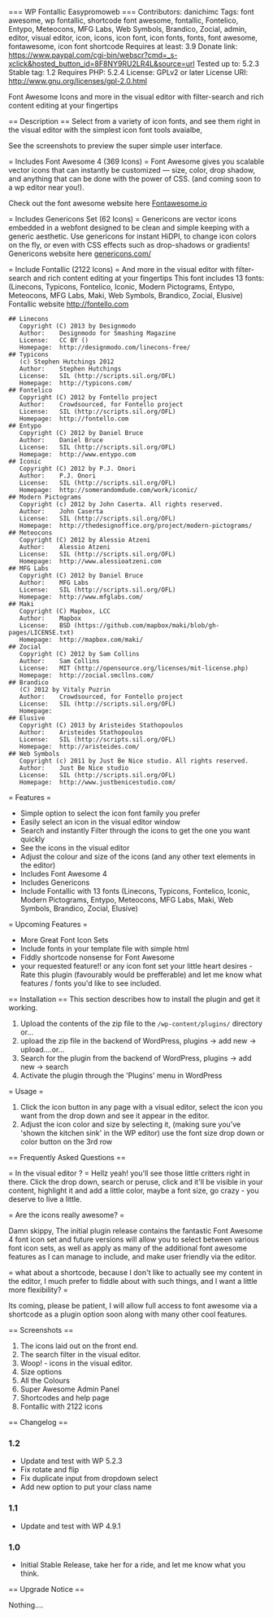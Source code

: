=== WP Fontallic Easypromoweb ===
Contributors: danichimc
Tags: font awesome, wp fontallic, shortcode font awesome, fontallic, Fontelico, Entypo, Meteocons, MFG Labs, Web Symbols, Brandico, Zocial, admin, editor, visual editor, icon, icons, icon font, icon fonts, fonts, font awesome, fontawesome, icon font shortcode
Requires at least: 3.9
Donate link: https://www.paypal.com/cgi-bin/webscr?cmd=_s-xclick&hosted_button_id=8F8NY9RU2LR4L&source=url
Tested up to: 5.2.3
Stable tag: 1.2
Requires PHP: 5.2.4
License: GPLv2 or later
License URI: http://www.gnu.org/licenses/gpl-2.0.html

Font Awesome Icons and more in the visual editor with filter-search and rich content editing at your fingertips

== Description ==
Select from a variety of icon fonts, and see them right in the visual editor with the simplest icon font tools avaialbe,

See the screenshots to preview the super simple user interface.

= Includes Font Awesome 4 (369 Icons) =
Font Awesome gives you scalable vector icons that can instantly be customized — size, color, drop shadow, and anything that can be done with the power of CSS. (and coming soon to a wp editor near you!).

Check out the font awesome website here [Fontawesome.io](http://fontawesome.io/)

= Includes Genericons Set (62 Icons) =
Genericons are vector icons embedded in a webfont designed to be clean and simple keeping with a generic aesthetic.
Use genericons for instant HiDPI, to change icon colors on the fly, or even with CSS effects such as drop-shadows or gradients!
Genericons website here [genericons.com/](http://genericons.com/)


= Include Fontallic (2122 Icons) =
And more in the visual editor with filter-search and rich content editing at your fingertips
This font includes 13 fonts: (Linecons, Typicons, Fontelico, Iconic, Modern Pictograms, Entypo, Meteocons, MFG Labs, Maki, Web Symbols, Brandico, Zocial, Elusive)
Fontallic website http://fontello.com

	## Linecons
	   Copyright (C) 2013 by Designmodo
	   Author:    Designmodo for Smashing Magazine
	   License:   CC BY ()
	   Homepage:  http://designmodo.com/linecons-free/
	## Typicons
	   (c) Stephen Hutchings 2012
	   Author:    Stephen Hutchings
	   License:   SIL (http://scripts.sil.org/OFL)
	   Homepage:  http://typicons.com/
	## Fontelico
	   Copyright (C) 2012 by Fontello project
	   Author:    Crowdsourced, for Fontello project
	   License:   SIL (http://scripts.sil.org/OFL)
	   Homepage:  http://fontello.com
	## Entypo
	   Copyright (C) 2012 by Daniel Bruce
	   Author:    Daniel Bruce
	   License:   SIL (http://scripts.sil.org/OFL)
	   Homepage:  http://www.entypo.com
	## Iconic
	   Copyright (C) 2012 by P.J. Onori
	   Author:    P.J. Onori
	   License:   SIL (http://scripts.sil.org/OFL)
	   Homepage:  http://somerandomdude.com/work/iconic/
	## Modern Pictograms
	   Copyright (c) 2012 by John Caserta. All rights reserved.
	   Author:    John Caserta
	   License:   SIL (http://scripts.sil.org/OFL)
	   Homepage:  http://thedesignoffice.org/project/modern-pictograms/
	## Meteocons
	   Copyright (C) 2012 by Alessio Atzeni
	   Author:    Alessio Atzeni
	   License:   SIL (http://scripts.sil.org/OFL)
	   Homepage:  http://www.alessioatzeni.com
	## MFG Labs
	   Copyright (C) 2012 by Daniel Bruce
	   Author:    MFG Labs
	   License:   SIL (http://scripts.sil.org/OFL)
	   Homepage:  http://www.mfglabs.com/
	## Maki
	   Copyright (C) Mapbox, LCC
	   Author:    Mapbox
	   License:   BSD (https://github.com/mapbox/maki/blob/gh-pages/LICENSE.txt)
	   Homepage:  http://mapbox.com/maki/
	## Zocial
	   Copyright (C) 2012 by Sam Collins
	   Author:    Sam Collins
	   License:   MIT (http://opensource.org/licenses/mit-license.php)
	   Homepage:  http://zocial.smcllns.com/
	## Brandico
	   (C) 2012 by Vitaly Puzrin
	   Author:    Crowdsourced, for Fontello project
	   License:   SIL (http://scripts.sil.org/OFL)
	   Homepage:  
	## Elusive
	   Copyright (C) 2013 by Aristeides Stathopoulos
	   Author:    Aristeides Stathopoulos
	   License:   SIL (http://scripts.sil.org/OFL)
	   Homepage:  http://aristeides.com/
	## Web Symbols
	   Copyright (c) 2011 by Just Be Nice studio. All rights reserved.
	   Author:    Just Be Nice studio
	   License:   SIL (http://scripts.sil.org/OFL)
	   Homepage:  http://www.justbenicestudio.com/


= Features =
* Simple option to select the icon font family you prefer
* Easily select an icon in the visual editor window
* Search and instantly Filter through the icons to get the one you want quickly
* See the icons in the visual editor
* Adjust the colour and size of the icons (and any other text elements in the editor)
* Includes Font Awesome 4
* Includes Genericons
* Include Fontallic with 13 fonts (Linecons, Typicons, Fontelico, Iconic, Modern Pictograms, Entypo, Meteocons, MFG Labs, Maki, Web Symbols, Brandico, Zocial, Elusive)


= Upcoming Features =
* More Great Font Icon Sets
* Include fonts in your template file with simple html
* Fiddly shortcode nonsense for Font Awesome
* your requested feature!! or any icon font set your little heart desires - Rate this plugin (favourably would be prefferable) and let me know what features / fonts you'd like to see included.

== Installation ==
This section describes how to install the plugin and get it working.

1. Upload the contents of the zip file to the `/wp-content/plugins/` directory or...
2. upload the zip file in the backend of WordPress, plugins -> add new -> upload....or...
3. Search for the plugin from the backend of WordPress, plugins -> add new -> search
4. Activate the plugin through the 'Plugins' menu in WordPress

= Usage =

1. Click the icon button in any page with a visual editor, select the icon you want from the drop down and see it appear in the editor.
2. Adjust the icon color and size by selecting it, (making sure you've 'shown the kitchen sink' in the WP editor) use the font size drop down or color button on the 3rd row

== Frequently Asked Questions ==

= In the visual editor ? =
Hellz yeah! you'll see those little critters right in there.  Click the drop down, search or peruse, click and it'll be visible in your content, highlight it and add a little color, maybe a font size, go crazy  - you deserve to live a little.

= Are the icons really awesome? =

Damn skippy, The initial plugin release contains the fantastic Font Awesome 4 font icon set and future versions will allow you to select between various font icon sets, as well as apply as many of the additional font awesome features as I can manage to include, and make user friendly via the editor.

= what about a shortcode, because I don't like to actually see my content in the editor, I much prefer to fiddle about with such things, and I want a little more flexibility?  =

Its coming, please be patient, I will allow full access to font awesome via a shortcode as a plugin option soon along with many other cool features.

== Screenshots ==

1. The icons laid out on the front end.
2. The search filter in the visual editor.
3. Woop! - icons in the visual editor.
4. Size options
5. All the Colours
6. Super Awesome Admin Panel
7. Shortcodes and help page
8. Fontallic with 2122 icons

== Changelog ==

### 1.2 ###
* Update and test with WP 5.2.3
* Fix rotate and flip 
* Fix duplicate input from dropdown select
* Add new option to put your class name

### 1.1 ###
* Update and test with WP 4.9.1

### 1.0 ###
* Initial Stable Release, take her for a ride, and let me know what you think.

== Upgrade Notice ==

Nothing....
